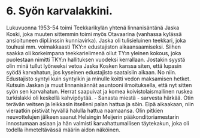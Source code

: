 


    
# 6. Syön karvalakkini.

Lukuvuonna 1953-54 toimi Teekkarikylän yhtenä linnanisäntänä Jaska Koski, joka muuten sittemmin toimi myös 
Otavaarina (vanhassa kylässä ansioituneen dipl.inssin kunniavirka). Jaska oli tulisieluinen teekkari, joka touhusi mm. 
voimakkaasti TKY:n edustajiston aikaansaamiseksi. Siihen saakka oli korkeimpana teekkarielimenä ollut TY:n yleinen 
kokous, joka puolestaan nimitti TKY:n hallituksen vuodeksi kerrallaan. Jostakin syystä olin minä tullut lyöneeksi vetoa 
Jaska Kosken kanssa siten, että lupasin syödä karvahatun, jos kyseinen edustajisto saataisiin aikaan. No niin. 
Edustajisto syntyi kuin syntyikin ja minulle koitti vedon maksamisen hetket. Kutsuin Jaskan ja muut linnanisännät 
asuntooni ilmoituksella, että nyt sitten syön sen karvahatun. Herrat saapuivat ja komea koivistolaismallinen ruskea 
turkislakki oli keskellä kahvipöytää. - Sanasta miestä - sarvesta härkää. Otin terävän veitsen ja leikkasin itselleni palan 
hattua ja söin. Eipä aikaakaan, niin vieraatkin pistivät hyvällä halulla hattua naamaansa. Olin pitkien neuvottelujen 
jälkeen saanut Helsingin Meijerin pääkonditoriamestarin innostumaan asiaan ja hän valmisti karvahattumallisen 
täytekakun, joka oli todella ihmeteltävässä määrin aidon näköinen.
